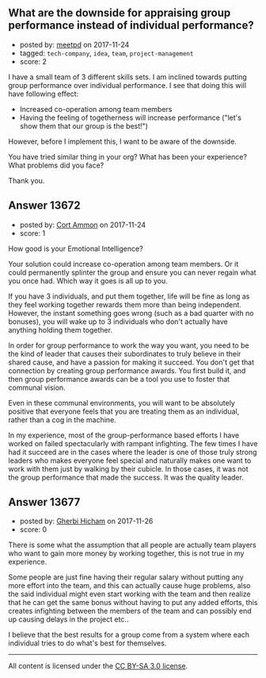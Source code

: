 ## What are the downside for appraising group performance instead of individual performance?

- posted by: [meetpd](https://stackexchange.com/users/222022/meetpd) on 2017-11-24
- tagged: `tech-company`, `idea`, `team`, `project-management`
- score: 2

<p>I have a small team of 3 different skills sets. 
I am inclined towards putting group performance over individual performance. 
I see that doing this will have following effect:</p>

<ul>
<li>Increased co-operation among team members</li>
<li>Having the feeling of togetherness will increase performance ("let's show them that our group is the best!")</li>
</ul>

<p>However, before I implement this, I want to be aware of the downside.</p>

<p>You have tried similar thing in your org? What has been your experience? What problems did you face?</p>

<p>Thank you.</p>



## Answer 13672

- posted by: [Cort Ammon](https://stackexchange.com/users/3233438/cort-ammon) on 2017-11-24
- score: 1

<p>How good is your Emotional Intelligence?</p>

<p>Your solution could increase co-operation among team members.  Or it could permanently splinter the group and ensure you can never regain what you once had.  Which way it goes is all up to you.</p>

<p>If you have 3 individuals, and put them together, life will be fine as long as they feel working together rewards them more than being independent.  However, the instant something goes wrong (such as a bad quarter with no bonuses), you will wake up to 3 individuals who don't actually have anything holding them together.</p>

<p>In order for group performance to work the way you want, you need to be the kind of leader that causes their subordinates to truly believe in their shared cause, and have a passion for making it succeed.  You don't get that connection by creating group performance awards.  You first build it, and then group performance awards can be a tool you use to foster that communal vision.</p>

<p>Even in these communal environments, you will want to be absolutely positive that everyone feels that you are treating them as an individual, rather than a cog in the machine.</p>

<p>In my experience, most of the group-performance based efforts I have worked on failed spectacularly with rampant infighting.  The few times I have had it succeed are in the cases where the leader is one of those truly strong leaders who makes everyone feel special and naturally makes one want to work with them just by walking by their cubicle.  In those cases, it was not the group performance that made the success.  It was the quality leader.</p>



## Answer 13677

- posted by: [Gherbi Hicham](https://stackexchange.com/users/5641224/gherbi-hicham) on 2017-11-26
- score: 0

<p>There is some what the assumption that all people are actually team players who want to gain more money by working together, this is not true in my experience.</p>

<p>Some people are just fine having their regular salary without putting any more effort into the team, and this can actually cause huge problems, also the said individual might even start working with the team and then realize that he can get the same bonus without having to put any added efforts, this creates infighting between the members of the team and can possibly end up causing delays in the project etc..</p>

<p>I believe that the best results for a group come from a system where each individual tries to do what's best for themselves. </p>




---

All content is licensed under the [CC BY-SA 3.0 license](https://creativecommons.org/licenses/by-sa/3.0/).
